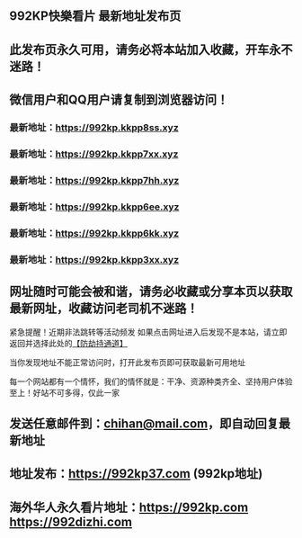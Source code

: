 ## **992KP快樂看片 最新地址发布页**
## 此发布页永久可用，请务必将本站加入收藏，开车永不迷路！
## 微信用户和QQ用户请复制到浏览器访问！
### 最新地址：https://992kp.kkpp8ss.xyz

### 最新地址：https://992kp.kkpp7xx.xyz

### 最新地址：https://992kp.kkpp7hh.xyz

### 最新地址：https://992kp.kkpp6ee.xyz

### 最新地址：https://992kp.kkpp6kk.xyz

### 最新地址：https://992kp.kkpp3xx.xyz


## 网址随时可能会被和谐，请务必收藏或分享本页以获取最新网址，收藏访问老司机不迷路！

紧急提醒！近期非法跳转等活动频发
如果点击网址进入后发现不是本站，请立即返回并选择此处的[【防劫持通道】](https://23.224.130.222:7583)

当你发现地址不能正常访问时，打开此发布页即可获取最新可用地址

每一个网站都有一个情怀，我们的情怀就是：干净、资源种类齐全、坚持用户体验至上！好站不可多得，仅此一家

## 发送任意邮件到：chihan@mail.com，即自动回复最新地址
## 地址发布：https://992kp37.com  (992kp地址)
## 海外华人永久看片地址：https://992kp.com  https://992dizhi.com
